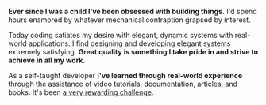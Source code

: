 **Ever since I was a child I've been obsessed with building things.** I'd spend hours
enamored by whatever mechanical contraption grapsed by interest.

Today coding satiates my desire with elegant, dynamic systems with real-world
applications. I find designing and developing elegant systems extremely
satisfying. **Great quality is something I take pride in and strive to achieve in
all my work.**

As a self-taught developer **I've learned through real-world experience** through
the assistance of video tutorials, documentation, articles, and books. It's been
[a very rewarding challenge](https://danieljs.me/learning-how-to-code-is-a-grind/).
